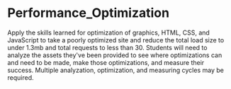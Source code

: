 # Performance_Optimization
Apply the skills learned for optimization of graphics, HTML, CSS, and JavaScript to take a poorly optimized site and reduce the total load size to under 1.3mb and total requests to less than 30. Students will need to analyze the assets they've been provided to see where optimizations can and need to be made, make those optimizations, and measure their success. Multiple analyzation, optimization, and measuring cycles may be required.
